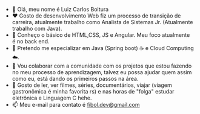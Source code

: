 - 👋 Olá, meu nome é Luiz Carlos Boltura
- :heart: Gosto de desenvolvimento Web fiz um processo de transição de carreira, atualmente trabalho como Analista de Sistemas Jr. (Atualmente trabalho com Java).
- :memo: Conheço o básico de HTML,CSS, JS  e Angular. Meu foco atualmente é no back end.
- :dart: Pretendo me especializar em Java (Spring boot) :coffee: e Cloud Computing :cloud:.
- :muscle: Vou colaborar com a comunidade com os projetos que estou fazendo no meu processo de aprendizagem, talvez eu possa ajudar quem assim como eu, está dando os primeiros passos na área.
- :book: Gosto de ler, ver filmes, séries, documentários, viajar (viagem gastronômica é minha favorita rs) e nas horas de "folga" estudar eletrônica e Linguagem C hehe.
- 📫 Meu e-mail para contato é fibol.dev@gmail.com


